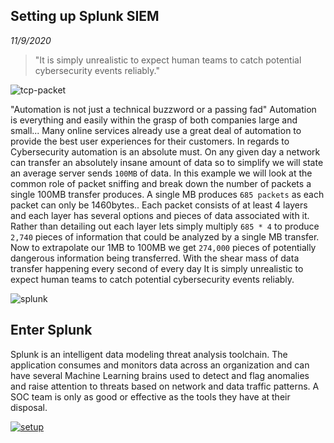Setting up Splunk SIEM
-----------
_11/9/2020_

> "It is simply unrealistic to expect human teams to catch potential cybersecurity events reliably."

![tcp-packet](https://www.potaroo.net/papers/ipj/2000-v3-n2-tcp-perf/figure01.gif)

"Automation is not just a technical buzzword or a passing fad" Automation is everything and easily within the grasp of both companies large and small... Many online services already use a great deal of automation to provide the best user experiences for their customers. In regards to Cybersecurity automation is an absolute must. On any given day a network can transfer an absolutely insane amount of data so to simplify we will state an average server sends `100MB` of data. In this example we will look at the common role of packet sniffing and break down the number of packets a single 100MB transfer produces. A single MB produces `685 packets` as each packet can only be 1460bytes.. Each packet consists of at least 4 layers and each layer has several options and pieces of data associated with it. Rather than detailing out each layer lets simply multiply `685 * 4` to produce `2,740` pieces of information that could be analyzed by a single MB transfer. Now to extrapolate our 1MB to 100MB we get `274,000` pieces of potentially dangerous information being transferred. With the shear mass of data transfer happening every second of every day It is simply unrealistic to expect human teams to catch potential cybersecurity events reliably.

![splunk]()

## Enter Splunk

Splunk is an intelligent data modeling threat analysis toolchain. The application consumes and monitors data across an organization and can have several Machine Learning brains used to detect and flag anomalies and raise attention to threats based on network and data traffic patterns. A SOC team is only as good or effective as the tools they have at their disposal.


[![setup](http://img.youtube.com/vi/3H9Sdlsje1o/0.jpg)](https://www.youtube.com/watch?v=3H9Sdlsje1o)
